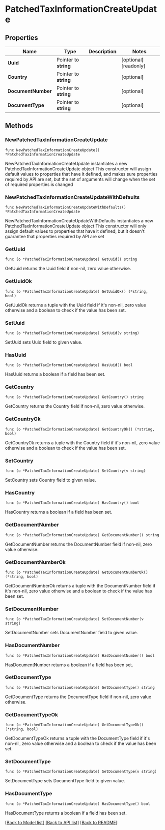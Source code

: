 # PatchedTaxInformationCreateUpdate

## Properties

Name | Type | Description | Notes
------------ | ------------- | ------------- | -------------
**Uuid** | Pointer to **string** |  | [optional] [readonly] 
**Country** | Pointer to **string** |  | [optional] 
**DocumentNumber** | Pointer to **string** |  | [optional] 
**DocumentType** | Pointer to **string** |  | [optional] 

## Methods

### NewPatchedTaxInformationCreateUpdate

`func NewPatchedTaxInformationCreateUpdate() *PatchedTaxInformationCreateUpdate`

NewPatchedTaxInformationCreateUpdate instantiates a new PatchedTaxInformationCreateUpdate object
This constructor will assign default values to properties that have it defined,
and makes sure properties required by API are set, but the set of arguments
will change when the set of required properties is changed

### NewPatchedTaxInformationCreateUpdateWithDefaults

`func NewPatchedTaxInformationCreateUpdateWithDefaults() *PatchedTaxInformationCreateUpdate`

NewPatchedTaxInformationCreateUpdateWithDefaults instantiates a new PatchedTaxInformationCreateUpdate object
This constructor will only assign default values to properties that have it defined,
but it doesn't guarantee that properties required by API are set

### GetUuid

`func (o *PatchedTaxInformationCreateUpdate) GetUuid() string`

GetUuid returns the Uuid field if non-nil, zero value otherwise.

### GetUuidOk

`func (o *PatchedTaxInformationCreateUpdate) GetUuidOk() (*string, bool)`

GetUuidOk returns a tuple with the Uuid field if it's non-nil, zero value otherwise
and a boolean to check if the value has been set.

### SetUuid

`func (o *PatchedTaxInformationCreateUpdate) SetUuid(v string)`

SetUuid sets Uuid field to given value.

### HasUuid

`func (o *PatchedTaxInformationCreateUpdate) HasUuid() bool`

HasUuid returns a boolean if a field has been set.

### GetCountry

`func (o *PatchedTaxInformationCreateUpdate) GetCountry() string`

GetCountry returns the Country field if non-nil, zero value otherwise.

### GetCountryOk

`func (o *PatchedTaxInformationCreateUpdate) GetCountryOk() (*string, bool)`

GetCountryOk returns a tuple with the Country field if it's non-nil, zero value otherwise
and a boolean to check if the value has been set.

### SetCountry

`func (o *PatchedTaxInformationCreateUpdate) SetCountry(v string)`

SetCountry sets Country field to given value.

### HasCountry

`func (o *PatchedTaxInformationCreateUpdate) HasCountry() bool`

HasCountry returns a boolean if a field has been set.

### GetDocumentNumber

`func (o *PatchedTaxInformationCreateUpdate) GetDocumentNumber() string`

GetDocumentNumber returns the DocumentNumber field if non-nil, zero value otherwise.

### GetDocumentNumberOk

`func (o *PatchedTaxInformationCreateUpdate) GetDocumentNumberOk() (*string, bool)`

GetDocumentNumberOk returns a tuple with the DocumentNumber field if it's non-nil, zero value otherwise
and a boolean to check if the value has been set.

### SetDocumentNumber

`func (o *PatchedTaxInformationCreateUpdate) SetDocumentNumber(v string)`

SetDocumentNumber sets DocumentNumber field to given value.

### HasDocumentNumber

`func (o *PatchedTaxInformationCreateUpdate) HasDocumentNumber() bool`

HasDocumentNumber returns a boolean if a field has been set.

### GetDocumentType

`func (o *PatchedTaxInformationCreateUpdate) GetDocumentType() string`

GetDocumentType returns the DocumentType field if non-nil, zero value otherwise.

### GetDocumentTypeOk

`func (o *PatchedTaxInformationCreateUpdate) GetDocumentTypeOk() (*string, bool)`

GetDocumentTypeOk returns a tuple with the DocumentType field if it's non-nil, zero value otherwise
and a boolean to check if the value has been set.

### SetDocumentType

`func (o *PatchedTaxInformationCreateUpdate) SetDocumentType(v string)`

SetDocumentType sets DocumentType field to given value.

### HasDocumentType

`func (o *PatchedTaxInformationCreateUpdate) HasDocumentType() bool`

HasDocumentType returns a boolean if a field has been set.


[[Back to Model list]](../README.md#documentation-for-models) [[Back to API list]](../README.md#documentation-for-api-endpoints) [[Back to README]](../README.md)



